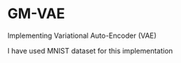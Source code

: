 # GM-VAE
Implementing Variational Auto-Encoder (VAE)

I have used MNIST dataset for this implementation
